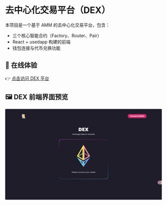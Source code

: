 # 去中心化交易平台（DEX）

本项目是一个基于 AMM 的去中心化交易平台，包含：

- 三个核心智能合约（Factory、Router、Pair）
- React + usedapp 构建的前端
- 钱包连接与代币兑换功能

## 🔗 在线体验

👉 [点击访问 DEX 平台](https://pulin-dex.netlify.app/)

## 🖼️ DEX 前端界面预览

<img src="./登录界面.png" alt="DEX 页面截图" width="700"/>
